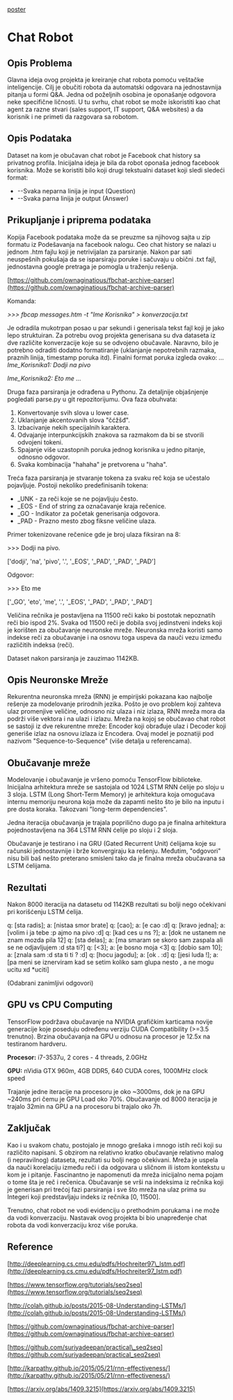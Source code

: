 [poster]

# Chat Robot

## Opis Problema

Glavna ideja ovog projekta je kreiranje chat robota pomoću veštačke inteligencije. Cilj je obučiti robota da automatski odgovara na jednostavnija pitanja u formi Q&amp;A. Jedna od poželjnih osobina je oponašanje odgovora neke specifične ličnosti. U tu svrhu, chat robot se može iskoristiti kao chat agent za razne stvari (sales support, IT support, Q&amp;A websites) a da korisnik i ne primeti da razgovara sa robotom.

## Opis Podataka

Dataset na kom je obučavan chat robot je Facebook chat history sa privatnog profila. Inicijalna ideja je bila da robot oponaša jednog facebook korisnika. Može se koristiti bilo koji drugi tekstualni dataset koji sledi sledeći format:

- --Svaka neparna linija je input (Question)
- --Svaka parna linija je output (Answer)

## Prikupljanje i priprema podataka

Kopija Facebook podataka može da se preuzme sa njihovog sajta u zip formatu iz Podešavanja na facebook nalogu. Ceo chat history se nalazi u jednom .htm fajlu koji je netrivijalan za parsiranje. Nakon par sati neuspešnih pokušaja da se isparsiraju poruke i sačuvaju u obični .txt fajl, jednostavna google pretraga je pomogla u traženju rešenja.

[https://github.com/ownaginatious/fbchat-archive-parser](https://github.com/ownaginatious/fbchat-archive-parser)

Komanda:

_&gt;&gt;&gt; fbcap messages.htm -t &quot;Ime Korisnika&quot; &gt; konverzacija.txt_

Je odradila mukotrpan posao u par sekundi i generisala tekst fajl koji je jako lepo struktuiran. Za potrebu ovog projekta generisana su dva dataseta iz dve različite konverzacije koje su se odvojeno obučavale. Naravno, bilo je potrebno odraditi dodatno formatiranje (uklanjanje nepotrebnih razmaka, praznih linija, timestamp poruka itd). Finalni format poruka izgleda ovako:
_…_
_Ime\_Korisnika1: Dodji na pivo_

_Ime\_Korisnika2: Eto me_
_…_

Druga faza parsiranja je odrađena u Pythonu. Za detaljnije objašnjenje pogledati parse.py u git repozitorijumu. Ova faza obuhvata:

1. Konvertovanje svih slova u lower case.
2. Uklanjanje akcentovanih slova &quot;čćžšđ&quot;.
3. Izbacivanje nekih specijalnih karaktera.
4. Odvajanje interpunkcijskih znakova sa razmakom da bi se stvorili odvojeni tokeni.
5. Spajanje više uzastopnih poruka jednog korisnika u jedno pitanje, odnosno odgovor.
6. Svaka kombinacija &quot;hahaha&quot; je pretvorena u &quot;haha&quot;.

Treća faza parsiranja je stvaranje tokena za svaku reč koja se učestalo pojavljuje. Postoji nekoliko predefinisanih tokena:

- \_UNK - za reči koje se ne pojavljuju često.
- \_EOS - End of string za označavanje kraja rečenice.
- \_GO - Indikator za početak generisanja odgovora.
- \_PAD - Prazno mesto zbog fiksne veličine ulaza.

Primer tokenizovane rečenice gde je broj ulaza fiksiran na 8:

&gt;&gt;&gt; Dodji na pivo.

[&#39;dodji&#39;, &#39;na&#39;, &#39;pivo&#39;, &#39;.&#39;, &#39;\_EOS&#39;, &#39;\_PAD&#39;, &#39;\_PAD&#39;, &#39;\_PAD&#39;]

Odgovor:

&gt;&gt;&gt; Eto me

[&#39;\_GO&#39;, &#39;eto&#39;, &#39;me&#39;, &#39;.&#39;, &#39;\_EOS&#39;, &#39;\_PAD&#39;, &#39;\_PAD&#39;, &#39;\_PAD&#39;]

Veličina rečnika je postavljena na 11500 reči kako bi postotak nepoznatih reči bio ispod 2%. Svaka od 11500 reči je dobila svoj jedinstveni indeks koji je korišten za obučavanje neuronske mreže. Neuronska mreža koristi samo indekse reči za obučavanje i na osnovu toga uspeva da nauči vezu između različitih indeksa (reči).

Dataset nakon parsiranja je zauzimao 1142KB.

## Opis Neuronske Mreže

Rekurentna neuronska mreža (RNN) je empirijski pokazana kao najbolje rešenje za modelovanje prirodnih jezika. Pošto je ovo problem koji zahteva ulaz promenjive veličine, odnosno niz ulaza i niz izlaza, RNN mreža mora da podrži više vektora i na ulazi i izlazu. Mreža na kojoj se obučavao chat robot se sastoji iz dve rekurentne mreže: Encoder koji obrađuje ulaz i Decoder koji generiše izlaz na osnovu izlaza iz Encodera. Ovaj model je poznatiji pod nazivom &quot;Sequence-to-Sequence&quot; (više detalja u referencama).

## Obučavanje mreže

Modelovanje i obučavanje je vršeno pomoću TensorFlow biblioteke. Inicijalna arhitektura mreže se sastojala od 1024 LSTM RNN ćelije po sloju u 3 sloja. LSTM (Long Short-Term Memory) je arhitektura koja omogućava internu memoriju neurona koja može da zapamti nešto što je bilo na inputu i pre dosta koraka. Takozvani &quot;long-term dependencies&quot;.

Jedna iteracija obučavanja je trajala poprilično dugo pa je finalna arhitektura pojednostavljena na 364 LSTM RNN ćelije po sloju i 2 sloja.

Obučavanje je testirano i na GRU (Gated Recurrent Unit) ćelijama koje su računski jednostavnije i brže konvergiraju ka rešenju. Međutim, &quot;odgovori&quot; nisu bili baš nešto preterano smisleni tako da je finalna mreža obučavana sa LSTM ćelijama.

## Rezultati

Nakon 8000 iteracija na datasetu od 1142KB rezultati su bolji nego očekivani pri korišćenju LSTM ćelija.

q: [sta radis]; a: [nistaa smor brate]
q: [cao]; a: [e cao :d]
q: [kravo jedna]; a: [volim i ja tebe :p ajmo na pivo :d]
q: [kad ces u ns ?]; a: [dok ne ustanem ne znam mozda pila 12]
q: [sta delas]; a: [ma smaram se skoro sam zaspala ali se ne odjavljujem :d sta ti?]
q: [&lt;3]; a: [e bosno moja  &lt;3]
q: [dobio sam 10]; a: [znala sam :d sta ti ti ? :d]
q: [hocu jagodu]; a: [ok . :d]
q: [jesi luda !]; a: [pa meni se iznerviram kad se setim koliko sam glupa nesto , a ne mogu ucitu xd *uciti]

(Odabrani zanimljivi odgovori)

## GPU vs CPU Computing

TensorFlow podržava obučavanje na NVIDIA grafičkim karticama novije generacije koje poseduju određenu verziju CUDA Compatibility (&gt;=3.5 trenutno). Brzina obučavanja na GPU u odnosu na procesor je 12.5x na testiranom hardveru.

**Procesor:** i7-3537u, 2 cores - 4 threads, 2.0GHz

**GPU:** nVidia GTX 960m, 4GB DDR5, 640 CUDA cores, 1000MHz clock speed

Trajanje jedne iteracije na procesoru je oko ~3000ms, dok je na GPU  ~240ms pri čemu je GPU Load oko 70%. Obučavanje od 8000 iteracija je trajalo 32min na GPU a na procesoru bi trajalo oko 7h.

## Zaključak

Kao i u svakom chatu, postojalo je mnogo grešaka i mnogo istih reči koji su različito napisani. S obzirom na relativno kratko obučavanje relativno malog (i nepravilnog) dataseta, rezultati su bolji nego očekivani. Mreža je uspela da nauči korelaciju između reči i da odgovara u sličnom ili istom kontekstu u kom je i pitanje. Fascinantno je napomenuti da mreža inicijalno nema pojam o tome šta je reč i rečenica. Obučavanje se vrši na indeksima iz rečnika koji je generisan pri trećoj fazi parsiranja i sve što mreža na ulaz prima su Integeri koji predstavljaju indeks iz rečnika [0, 11500].

Trenutno, chat robot ne vodi evidenciju o prethodnim porukama i ne može da vodi konverzaciju. Nastavak ovog projekta bi bio unapređenje chat robota da vodi konverzaciju kroz više poruka.

## Reference

[http://deeplearning.cs.cmu.edu/pdfs/Hochreiter97\_lstm.pdf](http://deeplearning.cs.cmu.edu/pdfs/Hochreiter97_lstm.pdf)

[https://www.tensorflow.org/tutorials/seq2seq](https://www.tensorflow.org/tutorials/seq2seq)

[http://colah.github.io/posts/2015-08-Understanding-LSTMs/](http://colah.github.io/posts/2015-08-Understanding-LSTMs/)

[https://github.com/ownaginatious/fbchat-archive-parser](https://github.com/ownaginatious/fbchat-archive-parser)

[https://github.com/suriyadeepan/practical\_seq2seq](https://github.com/suriyadeepan/practical_seq2seq)

[http://karpathy.github.io/2015/05/21/rnn-effectiveness/](http://karpathy.github.io/2015/05/21/rnn-effectiveness/)

[https://arxiv.org/abs/1409.3215](https://arxiv.org/abs/1409.3215)

[poster]: https://github.com/kuzmanovicd/chat-robot/blob/master/images/poster_low_quality.jpg